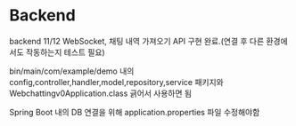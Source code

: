 # Backend
backend
11/12 WebSocket, 채팅 내역 가져오기 API 구현 완료.(연결 후 다른 환경에서도 작동하는지 테스트 필요)

bin/main/com/example/demo 내의 config,controller,handler,model,repository,service 패키지와 Webchattingv0Application.class 긁어서 사용하면 됨

Spring Boot 내의 DB 연결을 위해 application.properties 파일 수정해야함
